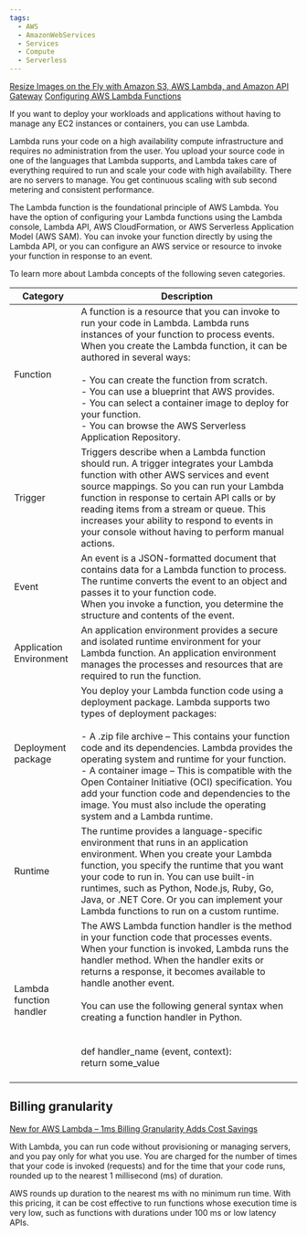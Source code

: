 ```yaml
---
tags:
  - AWS
  - AmazonWebServices
  - Services
  - Compute
  - Serverless
---
```


[Resize Images on the Fly with Amazon S3, AWS Lambda, and Amazon API Gateway](https://aws.amazon.com/blogs/compute/resize-images-on-the-fly-with-amazon-s3-aws-lambda-and-amazon-api-gateway/)
[Configuring AWS Lambda Functions](https://docs.aws.amazon.com/lambda/latest/dg/lambda-functions.html)

If you want to deploy your workloads and applications without having to manage any EC2 instances or containers, you can use Lambda.

Lambda runs your code on a high availability compute infrastructure and requires no administration from the user. You upload your source code in one of the languages that Lambda supports, and Lambda takes care of everything required to run and scale your code with high availability. There are no servers to manage. You get continuous scaling with sub second metering and consistent performance.

The Lambda function is the foundational principle of AWS Lambda. You have the option of configuring your Lambda functions using the Lambda console, Lambda API, AWS CloudFormation, or AWS Serverless Application Model (AWS SAM). You can invoke your function directly by using the Lambda API, or you can configure an AWS service or resource to invoke your function in response to an event.

To learn more about Lambda concepts of the following seven categories.

| Category                | Description                                                                                                                                                                                                                                                                                                                                                                                                                                                                                                 |
| ----------------------- | ----------------------------------------------------------------------------------------------------------------------------------------------------------------------------------------------------------------------------------------------------------------------------------------------------------------------------------------------------------------------------------------------------------------------------------------------------------------------------------------------------------- |
| Function                | A function is a resource that you can invoke to run your code in Lambda. Lambda runs instances of your function to process events. When you create the Lambda function, it can be authored in several ways:<br><br>- You can create the function from scratch.<br>- You can use a blueprint that AWS provides.<br>- You can select a container image to deploy for your function.<br>- You can browse the AWS Serverless Application Repository.                                                            |
| Trigger                 | Triggers describe when a Lambda function should run. A trigger integrates your Lambda function with other AWS services and event source mappings. So you can run your Lambda function in response to certain API calls or by reading items from a stream or queue. This increases your ability to respond to events in your console without having to perform manual actions.                                                                                                                               |
| Event                   | An event is a JSON-formatted document that contains data for a Lambda function to process. The runtime converts the event to an object and passes it to your function code. <br>When you invoke a function, you determine the structure and contents of the event.                                                                                                                                                                                                                                          |
| Application Environment | An application environment provides a secure and isolated runtime environment for your Lambda function. An application environment manages the processes and resources that are required to run the function.                                                                                                                                                                                                                                                                                               |
| Deployment package      | You deploy your Lambda function code using a deployment package. Lambda supports two types of deployment packages:<br><br>- A .zip file archive – This contains your function code and its dependencies. Lambda provides the operating system and runtime for your function.<br>- A container image – This is compatible with the Open Container Initiative (OCI) specification. You add your function code and dependencies to the image. You must also include the operating system and a Lambda runtime. |
| Runtime                 | The runtime provides a language-specific environment that runs in an application environment. When you create your Lambda function, you specify the runtime that you want your code to run in. You can use built-in runtimes, such as Python, Node.js, Ruby, Go, Java, or .NET Core. Or you can implement your Lambda functions to run on a custom runtime.                                                                                                                                                 |
| Lambda function handler | The AWS Lambda function handler is the method in your function code that processes events. When your function is invoked, Lambda runs the handler method. When the handler exits or returns a response, it becomes available to handle another event. <br><br>You can use the following general syntax when creating a function handler in Python.<br>  <br><br>def handler_name (event, context):<br>    return some_value<br><br>                                                                         |


## Billing granularity

[New for AWS Lambda – 1ms Billing Granularity Adds Cost Savings](https://aws.amazon.com/blogs/aws/new-for-aws-lambda-1ms-billing-granularity-adds-cost-savings/)

With Lambda, you can run code without provisioning or managing servers, and you pay only for what you use. You are charged for the number of times that your code is invoked (requests) and for the time that your code runs, rounded up to the nearest 1 millisecond (ms) of duration.  
  
AWS rounds up duration to the nearest ms with no minimum run time. With this pricing, it can be cost effective to run functions whose execution time is very low, such as functions with durations under 100 ms or low latency APIs.